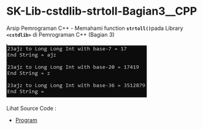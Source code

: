 # SK-Lib-cstdlib-strtoll-Bagian3__CPP
Arsip Pemrograman C++ - Memahami function <code><b>strtoll()</b></code>pada Library <code><b>&lt;cstdlib></b></code> di Pemrograman C++ (Bagian 3)<br><br>
<img src="https://github.com/RizkyKhapidsyah/SK-Lib-cstdlib-strtoll-Bagian3__CPP/blob/master/SK-Lib-cstdlib-strtoll-Bagian3__CPP/x64/result/001.PNG"><br><br>
Lihat Source Code : <br>
- <a href="https://github.com/RizkyKhapidsyah/SK-Lib-cstdlib-strtoll-Bagian3__CPP/blob/master/SK-Lib-cstdlib-strtoll-Bagian3__CPP/Source.cpp">Program</a>
